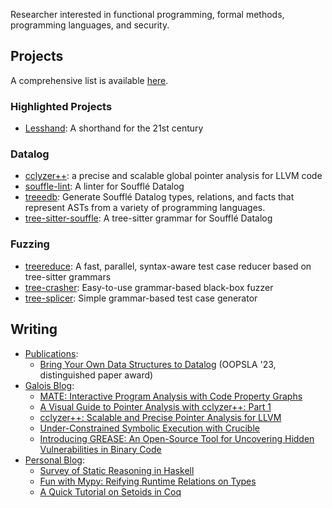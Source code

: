 Researcher interested in functional programming, formal methods, programming languages, and security.

## Projects

A comprehensive list is available [here](https://github.com/langston-barrett/langston-barrett/blob/main/all.md).

### Highlighted Projects

- [Lesshand](https://github.com/langston-barrett/lesshand): A shorthand for the 21st century

### Datalog

- [cclyzer++](https://github.com/GaloisInc/cclyzerpp): a precise and scalable global pointer analysis for LLVM code
- [souffle-lint](https://langston-barrett.github.io/souffle-lint/): A linter for Soufflé Datalog
- [treeedb](https://github.com/langston-barrett/treeedb): Generate Soufflé Datalog types, relations, and facts that represent ASTs from a variety of programming languages.
- [tree-sitter-souffle](https://github.com/langston-barrett/tree-sitter-souffle): A tree-sitter grammar for Soufflé Datalog

### Fuzzing

- [treereduce](https://github.com/langston-barrett/treereduce): A fast, parallel, syntax-aware test case reducer based on tree-sitter grammars
- [tree-crasher](https://github.com/langston-barrett/tree-crasher): Easy-to-use grammar-based black-box fuzzer
- [tree-splicer](https://github.com/langston-barrett/tree-splicer): Simple grammar-based test case generator

## Writing

- [Publications](https://orcid.org/0009-0005-0190-8912):
  - [Bring Your Own Data Structures to Datalog](https://2023.splashcon.org/details/splash-2023-oopsla/74/Bring-Your-Own-Data-Structures-to-Datalog) (OOPSLA '23, distinguished paper award)
- [Galois Blog](https://galois.com/blog/):
  - [MATE: Interactive Program Analysis with Code Property Graphs](https://galois.com/blog/2022/08/mate-interactive-program-analysis-with-code-property-graphs/)
  - [A Visual Guide to Pointer Analysis with cclyzer++: Part 1](https://galois.com/blog/2022/08/cclyzer/)
  - [cclyzer++: Scalable and Precise Pointer Analysis for LLVM](https://galois.com/blog/2022/08/cclyzer-scalable-and-precise-pointer-analysis-for-llvm/)
  - [Under-Constrained Symbolic Execution with Crucible](https://galois.com/blog/2021/10/under-constrained-symbolic-execution-with-crucible/)
  - [Introducing GREASE: An Open-Source Tool for Uncovering Hidden Vulnerabilities in Binary Code](https://www.galois.com/articles/introducing-grease)
- [Personal Blog](https://langston-barrett.github.io/):
  - [Survey of Static Reasoning in Haskell](https://langston-barrett.github.io/blog/static-reasoning-haskell/)
  - [Fun with Mypy: Reifying Runtime Relations on Types](https://langston-barrett.github.io/blog/mypy-reify/)
  - [A Quick Tutorial on Setoids in Coq](https://langston-barrett.github.io/blog/setoids/)
